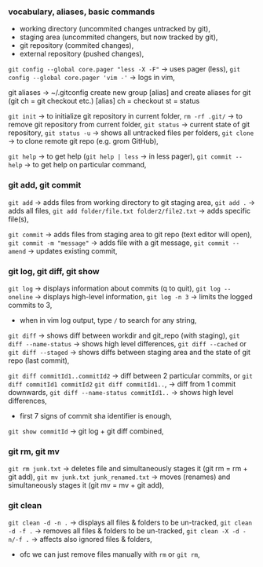### vocabulary, aliases, basic commands

- working directory (uncommited changes untracked by git),
- staging area (uncommited changers, but now tracked by git),
- git repository (commited changes),
- external repository (pushed changes),

`git config --global core.pager "less -X -F"` -> uses pager (less),
`git config --global core.pager 'vim -'` -> logs in vim,

git aliases
-> ~/.gitconfig
create new group [alias] and create aliases for git (git ch = git checkout etc.)
[alias]
        ch = checkout
        st = status

`git init` -> to initialize git repository in current folder,
`rm -rf .git/` -> to remove git repository from current folder,
`git status` -> current state of git repository,
`git status -u` -> shows all untracked files per folders,
`git clone` -> to clone remote git repo (e.g. grom GitHub),

`git help` -> to get help (`git help | less` -> in less pager),
`git commit --help` -> to get help on particular command,

### git add, git commit

`git add` -> adds files from working directory to git staging area,
`git add .` -> adds all files,
`git add folder/file.txt folder2/file2.txt` -> adds specific file(s),

`git commit` -> adds files from staging area to git repo (text editor will open),
`git commit -m "message"` -> adds file with a git message,
`git commit --amend` -> updates existing commit,

### git log, git diff, git show

`git log` -> displays information about commits (q to quit),
`git log --oneline` -> displays high-level information,
`git log -n 3` -> limits the logged commits to 3,
- when in vim log output, type `/` to search for any string,

`git diff` -> shows diff between workdir and git_repo (with staging),
`git diff --name-status` -> shows high level differences,
`git diff --cached` or `git diff --staged` -> shows diffs between staging area and the state of git repo (last commit),

`git diff commitId1..commitId2` -> diff between 2 particular commits,
or `git diff commitId1 commitId2`
`git diff commitId1..`, -> diff from 1 commit downwards,
`git diff --name-status commitId1..` -> shows high level differences,
- first 7 signs of commit sha identifier is enough,

`git show commitId` -> git log + git diff combined,

### git rm, git mv

`git rm junk.txt` -> deletes file and simultaneously stages it (git rm = rm + git add),
`git mv junk.txt junk_renamed.txt` -> moves (renames) and simultaneously stages it (git mv = mv + git add),

### git clean

`git clean -d -n .` -> displays all files & folders to be un-tracked,
`git clean -d -f .` -> removes all files & folders to be un-tracked,
`git clean -X -d -n/-f .` -> affects also ignored files & folders,
- ofc we can just remove files manually with `rm` or `git rm`,